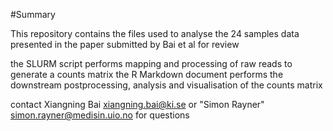 #Summary

This repository contains the files used to analyse the 24 samples data presented in the paper submitted by Bai et al for review

the SLURM script performs mapping and processing of raw reads to generate a counts matrix
the R Markdown document performs the downstream postprocessing, analysis and visualisation of the counts matrix

contact Xiangning Bai <xiangning.bai@ki.se> or "Simon Rayner" <simon.rayner@medisin.uio.no> for questions 